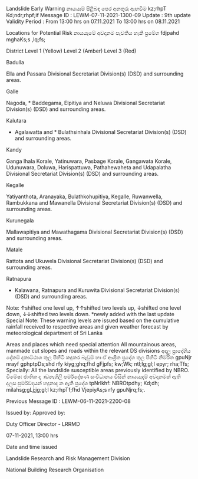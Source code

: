 Landslide Early Warning නායයෑම් පිළිබඳ පෙර අනතුරු ඇඟවීම kz;rhpT Kd;ndr;rhpf;if Message ID : LEWM-07-11-2021-1300-09 Update : 9th update Validity Period : From 13:00 hrs on 07.11.2021 To 13:00 hrs on 08.11.2021

Locations for Potential Risk නායයෑමේ අවදානම පැවතිය හැකි ප්‍රමේශ fdjpahd mghaKs;s ,lq;fs;

District Level 1 (Yellow) Level 2 (Amber) Level 3 (Red)

Badulla

Ella and Passara Divisional Secretariat Division(s) (DSD) and surrounding areas.

Galle

Nagoda, * Baddegama, Elpitiya and Neluwa Divisional Secretariat Division(s) (DSD) and surrounding areas.

Kalutara

* Agalawatta and * Bulathsinhala Divisional Secretariat Division(s) (DSD) and surrounding areas.

Kandy

Ganga Ihala Korale, Yatinuwara, Pasbage Korale, Gangawata Korale, Udunuwara, Doluwa, Harispattuwa, Pathahewaheta and Udapalatha Divisional Secretariat Division(s) (DSD) and surrounding areas.

Kegalle

Yatiyanthota, Aranayaka, Bulathkohupitiya, Kegalle, Ruwanwella, Rambukkana and Mawanella Divisional Secretariat Division(s) (DSD) and surrounding areas.

Kurunegala

Mallawapitiya and Mawathagama Divisional Secretariat Division(s) (DSD) and surrounding areas.

Matale

Rattota and Ukuwela Divisional Secretariat Division(s) (DSD) and surrounding areas.

Ratnapura

* Kalawana, Ratnapura and Kuruwita Divisional Secretariat Division(s) (DSD) and surrounding areas.

Note: ↑shifted one level up, ↑↑shifted two levels up, ↓shifted one level down, ↓↓shifted two levels down. *newly added with the last update Special Note: These warning levels are issued based on the cumulative rainfall received to respective areas and given weather forecast by meteorological department of Sri Lanka

Areas and places which need special attention All mountainous areas, manmade cut slopes and roads within the relevant DS divisions අදාල ප්‍රාදේශීය දේකම් දකාට්ඨාශ තුල පිහිටි කඳුකර බෑවුම් හා ඒ ආශ්‍රිත ප්‍රදේශ තුල පිහිටි නිර්මිත gpuNjr nrayf gphptpDs;shd rfy kiyg;ghq;fhd gFjpfs; kw;Wk; ntl;lg;gl;l epyr; rha;Tfs; Specially: All the landslide susceptible areas previously identified by NBRO. විමේෂ: ජාතික ද ාඩනැගිලි පර්මදේෂණ සංවිධානය විසින් නායයෑදම් අවදානමක් ඇති දලස පුර්මවදයන් හදුනාද න ඇති ප්‍රදේශ tpNrlkhf: NBROtpdhy; Kd;dh; milahsg;gLj;jg;gl;l kz;rhpTf;fhd VjepiyAs;s rfy gpuNjrq;fs;.

Previous Message ID : LEWM-06-11-2021-2200-08

Issued by: Approved by:

Duty Officer Director - LRRMD

07-11-2021, 13:00 hrs

Date and time issued

Landslide Research and Risk Management Division

National Building Research Organisation